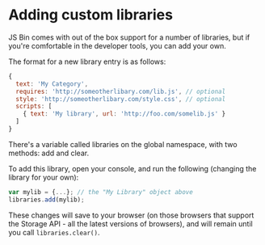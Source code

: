 # Adding custom libraries

JS Bin comes with out of the box support for a number of libraries, but if you're comfortable in the developer tools, you can add your own.

The format for a new library entry is as follows:

```js
{ 
  text: 'My Category',
  requires: 'http://someotherlibary.com/lib.js', // optional
  style: 'http://someotherlibary.com/style.css', // optional
  scripts: [
    { text: 'My library', url: 'http://foo.com/somelib.js' }
  ]
}
```

There's a variable called libraries on the global namespace, with two methods: add and clear.

To add this library, open your console, and run the following (changing the library for your own):

```js
var mylib = {...}; // the "My Library" object above
libraries.add(mylib);
```

These changes will save to your browser (on those browsers that support the Storage API - all the latest versions of browsers), and will remain until you call `libraries.clear()`.
